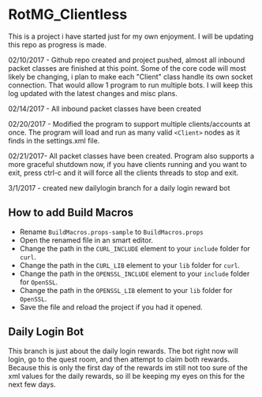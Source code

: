 # RotMG_Clientless

This is a project i have started just for my own enjoyment. I will be updating this repo as progress is made. 

02/10/2017 - Github repo created and project pushed, almost all inbound packet classes are finished at this point. Some of the core code will most likely be changing, i plan to make each "Client" class handle its own socket connection. That would allow 1 program to run multiple bots. I will keep this log updated with the latest changes and misc plans.

02/14/2017 - All inbound packet classes have been created

02/20/2017 - Modified the program to support multiple clients/accounts at once. The program will load and run as many valid `<Client>` nodes as it finds in the settings.xml file.

02/21/2017- All packet classes have been created. Program also supports a more graceful shutdown now, if you have clients running and you want to exit, press ctrl-c and it will force all the clients threads to stop and exit.

3/1/2017 - created new dailylogin branch for a daily login reward bot

## How to add Build Macros
- Rename `BuildMacros.props-sample` to `BuildMacros.props`
- Open the renamed file in an smart editor.
- Change the path in the `CURL_INCLUDE` element to your `include` folder for `curl`.
- Change the path in the `CURL_LIB` element to your `lib` folder for `curl`.
- Change the path in the `OPENSSL_INCLUDE` element to your `include` folder for `OpenSSL`.
- Change the path in the `OPENSSL_LIB` element to your `lib` folder for `OpenSSL`.
- Save the file and reload the project if you had it opened.


## Daily Login Bot
This branch is just about the daily login rewards. The bot right now will login, go to the quest room, and then attempt to claim both rewards. Because this is only the first day of the rewards im still not too sure of the xml values for the daily rewards, so ill be keeping my eyes on this for the next few days.
